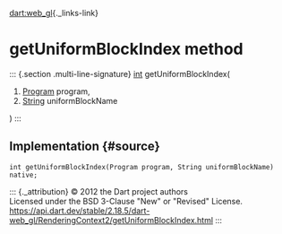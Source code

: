 [dart:web\_gl](../../dart-web_gl/dart-web_gl-library){._links-link}

getUniformBlockIndex method
===========================

::: {.section .multi-line-signature}
[int](../../dart-core/int-class) getUniformBlockIndex(

1.  [Program](../program-class) program,
2.  [String](../../dart-core/string-class) uniformBlockName

)
:::

Implementation {#source}
--------------

``` {.language-dart data-language="dart"}
int getUniformBlockIndex(Program program, String uniformBlockName) native;
```

::: {._attribution}
© 2012 the Dart project authors\
Licensed under the BSD 3-Clause \"New\" or \"Revised\" License.\
<https://api.dart.dev/stable/2.18.5/dart-web_gl/RenderingContext2/getUniformBlockIndex.html>
:::
